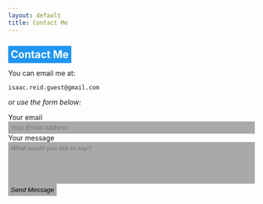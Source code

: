 ```yaml
---
layout: default
title: Contact Me
---
```


<h2><a name="title" href="#title" style="color: inherit; text-decoration: inherit; background-color: #2196F3; color:white; padding: 5px;">Contact Me</a></h2>

You can email me at:

`isaac.reid.guest@gmail.com`

*or use the form below:*

<div>
<form id="form" action="https://formspree.io/xnqgapwk" method="POST" class="form-stacked form-light">
    <input type="hidden" name="_next" value="https://ir-g.uk/m/email-thanks/">
    <label for="email">Your email</label>
    <input type="text" id="text-email" name="email" placeholder="Your Email Address">
    <br>
    <label for="content">Your message</label>
    <textarea type="text" name="content" rows="5" placeholder="What would you like to say?"></textarea>
    <br>
    <input type="submit" id="form-button" value="Send Message">
    <div id="form-status"></div>
  </form>
</div>

<style>
#text-email{
    width: 100%;
    font-family: helvetica;
    background: darkgray;
    resize: none;
    color: black;
    border: none;
    padding: 5px;
    font-style: italic;
}
textarea{
    width: 100%;
    font-family: helvetica;
    background: darkgray;
    resize: none;
    color: black;
    border: none;
    padding: 5px;
    font-style: italic;
}
#form-button{
    font-family: helvetica;
    background: darkgray;
    resize: none;
    color: black;
    border: none;
    padding: 5px;
    font-style: italic;
}
#form-status{
    background-color: #2196F3;
    color: white;
    padding: 5px;
}
#form-status:empty{
    display: none;
}
</style>
<script>
  window.addEventListener("DOMContentLoaded", function() {

    // get the form elements defined in your form HTML above
    
    var form = document.getElementById("form");
    var button = document.getElementById("form-button");
    var status = document.getElementById("form-status");

    // Success and Error functions for after the form is submitted
    
    function success() {
      form.reset();
      button.style = "display: none ";
      status.innerHTML = "Thanks!";
    }

    function error() {
      status.innerHTML = "Oops! There was a problem.";
    }

    // handle the form submission event

    form.addEventListener("submit", function(ev) {
      ev.preventDefault();
      var data = new FormData(form);
      ajax(form.method, form.action, data, success, error);
    });
  });
  
  // helper function for sending an AJAX request

  function ajax(method, url, data, success, error) {
    var xhr = new XMLHttpRequest();
    xhr.open(method, url);
    xhr.setRequestHeader("Accept", "application/json");
    xhr.onreadystatechange = function() {
      if (xhr.readyState !== XMLHttpRequest.DONE) return;
      if (xhr.status === 200) {
        success(xhr.response, xhr.responseType);
      } else {
        error(xhr.status, xhr.response, xhr.responseType);
      }
    };
    xhr.send(data);
  }
</script>
